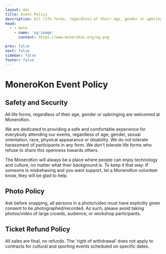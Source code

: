 ```yaml
---
layout: doc
title: Event Policy
description: All life forms, regardless of their age, gender or upbringing are welcomed at MoneroKon.
head:
  - - meta
    - name: 'og:image'
      content: https://www.monerokon.org/og.png

prev: false
next: false
sidebar: false
footer: false
---
```


# MoneroKon Event Policy

## Safety and Security

All life forms, regardless of their age, gender or upbringing are welcomed at MoneroKon.

We are dedicated to providing a safe and comfortable experience for everybody attending our events, regardless of age, gender, sexual orientation, race, physical appearance or disability. We do not tolerate harassment of participants in any form. We don't tolerate life forms who refuse to share this openness towards others.

The MoneroKon will always be a place where people can enjoy technology and culture, no matter what their background is. To keep it that way: If someone is misbehaving and you want support, let a MoneroKon volunteer know, they will be glad to help.

## Photo Policy

Ask before snapping, all persons in a photo/video must have explicitly given consent to be photographed/recorded. As such, please avoid taking photos/video of large crowds, audience, or workshop participants.

## Ticket Refund Policy

All sales are final, no refunds. The 'right of withdrawal' does not apply to contracts for cultural and sporting events scheduled on specific dates.
